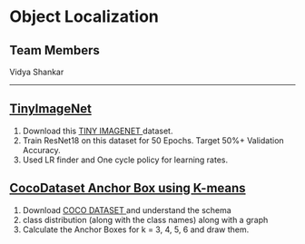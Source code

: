 # Object Localization

## Team Members

Vidya Shankar

---



## [TinyImageNet](https://github.com/vvshankar78/DeepLearning/tree/master/Extensive%20VisionAI-EVA6/10_Object_Localization/TinyImagenet)

1. Download this [TINY IMAGENET ](http://cs231n.stanford.edu/tiny-imagenet-200.zip)dataset. 
2. Train ResNet18 on this dataset for 50 Epochs. Target 50%+ Validation Accuracy. 
3. Used LR finder and One cycle policy for learning rates. 



## [CocoDataset Anchor Box using K-means](https://github.com/vvshankar78/DeepLearning/tree/master/Extensive%20VisionAI-EVA6/10_Object_Localization/Coco_Anchor_Box)

1. Download [COCO DATASET ](http://images.cocodataset.org/annotations/annotations_trainval2017.zip) and understand the schema 
2. class distribution (along with the class names) along with a graph 
3. Calculate the Anchor Boxes for k = 3, 4, 5, 6 and draw them.


